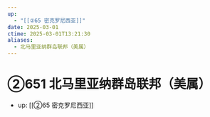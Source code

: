 ```yaml
---
up:
  - "[[②65 密克罗尼西亚]]"
date: 2025-03-01
ctime: 2025-03-01T13:21:30
aliases:
  - 北马里亚纳群岛联邦（美属）
---
```


# ②651 北马里亚纳群岛联邦（美属）

- up: [[②65 密克罗尼西亚]]
